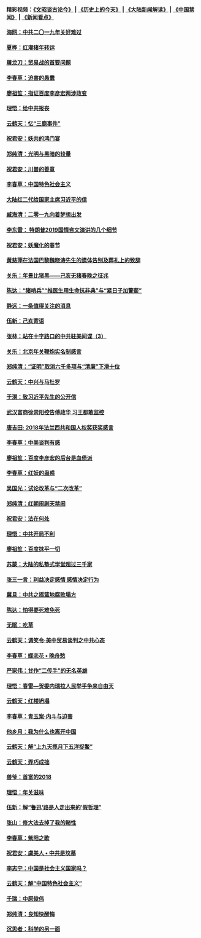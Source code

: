 #### 精彩视频：[《文昭谈古论今》](http://45.76.195.252/wenzhao) | [《历史上的今天》](http://45.76.195.252/today-in-history) | [《大陆新闻解读》](http://45.76.195.252/ntdtv-comedy) | [《中国禁闻》](http://45.76.195.252/ntdtv-news) | [《新闻看点》](http://45.76.195.252/news-insight) 

 #### [海网：中共二〇一九年关好难过](../pages/nsc993/n11041415.md?t=02131355) 

#### [夏桦：红潮猪年转运](../pages/nsc993/n11041337.md?t=02131355) 

#### [屠龙刀：贸易战的首要问题](../pages/nsc993/n11040283.md?t=02131355) 

#### [李春草：迫害的愚蠢](../pages/nsc993/n11036601.md?t=02131355) 

#### [廖祖笙：指证百度李彦宏两涉政变](../pages/nsc993/n11036579.md?t=02131355) 

#### [理悟：给中共报丧](../pages/nsc993/n11036501.md?t=02131355) 

#### [云鹤天：忆“三鹿事件”](../pages/nsc993/n11036466.md?t=02131355) 

#### [祝君安：妖共的鸿门宴](../pages/nsc993/n11035387.md?t=02131355) 

#### [郑纯清：光明与黑暗的较量](../pages/nsc993/n11035337.md?t=02131355) 

#### [祝君安：川普的善意](../pages/nsc993/n11032077.md?t=02131355) 

#### [李春草：中国特色社会主义](../pages/nsc993/n11032132.md?t=02131355) 

#### [大陆红二代给国家主席习近平的信](../pages/nsc993/n11031995.md?t=02131355) 

#### [臧海清：二零一九向着梦想出发](../pages/nsc993/n11031959.md?t=02131355) 

#### [李东雷： 特朗普2019国情咨文演讲的几个细节](../pages/nsc993/n11031943.md?t=02131355) 

#### [祝君安：妖魔化的春节](../pages/nsc993/n11031747.md?t=02131355) 

#### [黄慈萍在法国巴黎魏晓涛先生的遗体告别及葬礼上的致辞](../pages/nsc993/n11031419.md?t=02131355) 

#### [关乐：年景比猪黑——己亥无猪春晚之征兆](../pages/nsc993/n11031494.md?t=02131355) 

#### [陈达：“猪哨兵”“推医生用生命抗非典”与“紧日子加警薪”](../pages/nsc993/n11027746.md?t=02131355) 

#### [静远：一条值得关注的消息](../pages/nsc993/n11024470.md?t=02131355) 

#### [伍新：己亥寄语](../pages/nsc993/n11024543.md?t=02131355) 

#### [张林：站在十字路口的中共驻美间谍（3）](../pages/nsc993/n11023043.md?t=02131355) 

#### [关乐：北京年关鞭炮实名制感言](../pages/nsc993/n11022630.md?t=02131355) 

#### [郑纯清：“证明”取消六千多项与“清廉”下滑十位](../pages/nsc993/n11022638.md?t=02131355) 

#### [云鹤天：中兴与马杜罗](../pages/nsc993/n11022620.md?t=02131355) 

#### [于溟：致习近平先生的公开信](../pages/nsc993/n11022593.md?t=02131355) 

#### [武汉富商徐崇阳控告傅政华 习王都敢监控](../pages/nsc993/n11022212.md?t=02131355) 

#### [唐吉田: 2018年法兰西共和国人权奖获奖感言](../pages/nsc993/n11021537.md?t=02131355) 

#### [李春草：中美谈判有感](../pages/nsc993/n11019776.md?t=02131355) 

#### [廖祖笙：百度李彦宏的后台是血债派](../pages/nsc993/n11019767.md?t=02131355) 

#### [李春草：红妖的蛊惑](../pages/nsc993/n11017095.md?t=02131355) 

#### [吴国光：试论改革与“二次改革”](../pages/nsc993/n11017055.md?t=02131355) 

#### [郑纯清：红朝闹剧天禁闹](../pages/nsc993/n11017030.md?t=02131355) 

#### [祝君安：法在何处](../pages/nsc993/n11017021.md?t=02131355) 

#### [理悟：中共开局不利](../pages/nsc993/n11016938.md?t=02131355) 

#### [廖祖笙：百度抹平一切](../pages/nsc993/n11014925.md?t=02131355) 

#### [苏蒙：大陆的私塾式学堂超过三千家](../pages/nsc993/n11014334.md?t=02131355) 

#### [张三一言：利益决定感情 感情决定行为](../pages/nsc993/n11012463.md?t=02131355) 

#### [冀旦：中共之摇篮地腐败塌方](../pages/nsc993/n11009533.md?t=02131355) 

#### [陈达：怕得要死难免死](../pages/nsc993/n11009520.md?t=02131355) 

#### [无眠：吃草](../pages/nsc993/n11007940.md?t=02131355) 

#### [云鹤天：调笑令‧美中贸易谈判之中共心态](../pages/nsc993/n11007670.md?t=02131355) 

#### [李春草：蝶恋花  •  晚舟愁](../pages/nsc993/n11006605.md?t=02131355) 

#### [严家伟：甘作“二传手”的无名英雄](../pages/nsc993/n11005340.md?t=02131355) 

#### [理悟：春雷—贺委内瑞拉人民举手争来自由天](../pages/nsc993/n11005334.md?t=02131355) 

#### [云鹤天：红楼坍塌](../pages/nsc993/n11005318.md?t=02131355) 

#### [李春草：青玉案·内斗与迫害](../pages/nsc993/n11005306.md?t=02131355) 

#### [他乡月：我为什么也离开中国](../pages/nsc993/n11003553.md?t=02131355) 

#### [云鹤天：解“上九天揽月下五洋捉鳖”](../pages/nsc993/n11000750.md?t=02131355) 

#### [云鹤天：弄巧成拙](../pages/nsc993/n11000722.md?t=02131355) 

#### [兽爷：首富的2018](../pages/nsc993/n11000693.md?t=02131355) 

#### [理悟：年关滋味](../pages/nsc993/n10998847.md?t=02131355) 

#### [伍新：解“鲁迅‘路是人走出来的’假哲理”](../pages/nsc993/n10998777.md?t=02131355) 

#### [张山：修大法去掉了我的赌性](../pages/nsc993/n10997702.md?t=02131355) 

#### [李春草：紫阳之歌](../pages/nsc993/n10997679.md?t=02131355) 

#### [祝君安：虞美人 • 中共是坟墓](../pages/nsc993/n10996090.md?t=02131355) 

#### [李志宁：中国是社会主义国家吗？](../pages/nsc993/n10996097.md?t=02131355) 

#### [云鹤天：解“中国特色社会主义”](../pages/nsc993/n10996043.md?t=02131355) 

#### [千瑞：中原俊伟](../pages/nsc993/n10995401.md?t=02131355) 

#### [郑纯清：良知快醒悔](../pages/nsc993/n10995385.md?t=02131355) 

#### [沉思者：科学的另一面](../pages/nsc993/n10996074.md?t=02131355) 

